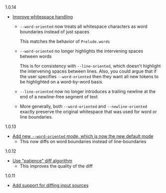 1.0.14

* [Improve whitespace handling](https://github.com/Gabriel439/nix-diff/pull/40)
    * `--word-oriented` now treats all whitespace characters as word
      boundaries instead of just spaces

      This matches the behavior of `Prelude.words`

    * `--word-oriented` no longer highlights the intervening spaces between
      words

      This is for consistency with `--line-oriented`, which doesn't
      highlight the intervening spaces between lines.  Also, you could argue
      that if the user specifies `--word-oriented` then they want all new
      tokens to be highlighted on a word-by-word basis.

    * `--line-oriented` now no longer introduces a trailing newline at the
      end of a newline-free segment of text

    * More generally, both `--word-oriented` and `--newline-oriented`
      exactly preserve the original whitespace that was used for word or
      line boundaries.

1.0.13

* [Add new `--word-oriented` mode, which is now the new default mode](https://github.com/Gabriel439/nix-diff/pull/38)
    * This now diffs on word boundaries instead of line-boundaries

1.0.12

* [Use "patience" diff algorithm](https://github.com/Gabriel439/nix-diff/pull/33)
    * This improves the quality of the diff

1.0.11

* [Add support for diffing input sources](https://github.com/Gabriel439/nix-diff/pull/30)
